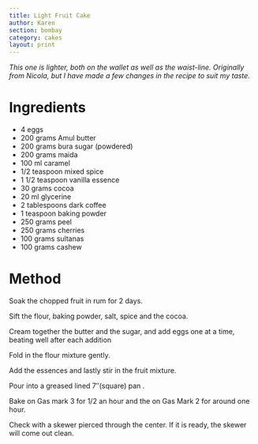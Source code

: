 ```yaml
---
title: Light Fruit Cake
author: Karen
section: bombay
category: cakes
layout: print
---
```

_This one is lighter, both on the wallet as well as the waist-line. Originally from Nicola, but I have made a few changes in the recipe to suit my taste._


# Ingredients
* 4 eggs
* 200 grams Amul butter
* 200 grams bura sugar (powdered)
* 200 grams maida
* 100 ml caramel
* 1/2 teaspoon mixed spice
* 1 1/2 teaspoon vanilla essence
* 30 grams cocoa
* 20 ml glycerine
* 2 tablespoons dark coffee
* 1 teaspoon baking powder
* 250 grams peel
* 250 grams cherries
* 100 grams sultanas
* 100 grams cashew


# Method

Soak the chopped fruit in rum for 2 days.

Sift the flour, baking powder, salt, spice and the cocoa.

Cream together the butter and the sugar, and add eggs one at a time, beating well after each addition

Fold in the flour mixture gently.

Add the essences and lastly stir in the fruit mixture.

Pour into a greased lined 7″(square) pan .

Bake on Gas mark 3 for 1/2 an hour and the on Gas Mark 2 for around one hour.
 
Check with a skewer pierced through the center. If it is ready, the skewer will come out clean.

